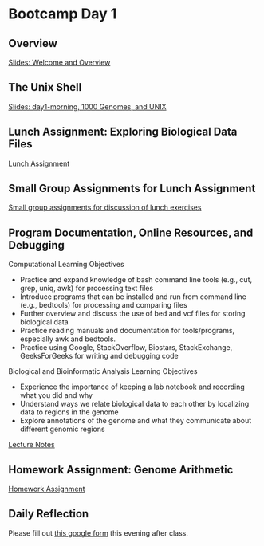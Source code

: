 # Bootcamp Day 1

## Overview

[Slides: Welcome and Overview](https://docs.google.com/presentation/d/1SWoq_Tcm8KzrMar3h0q94zTXSx8mhJZt48CW0nS9Qvg/edit?usp=sharing)

## The Unix Shell

[Slides: day1-morning, 1000 Genomes, and UNIX](https://docs.google.com/presentation/d/1ajY-xOQA9IVuB9wwxLui9UDKDKnlX3lxbo9un7XFjbE)


## Lunch Assignment: Exploring Biological Data Files

[Lunch Assignment](https://bxlab.github.io/cmdb-quantbio/assignments/bootcamp/unix_biodata_exploration/assignment/)


## Small Group Assignments for Lunch Assignment

[Small group assignments for discussion of lunch exercises](https://github.com/bxlab/cmdb-quantbio/blob/main/resources/small_group_assignments/small_group_day1_lunch.md)


## Program Documentation, Online Resources, and Debugging

Computational Learning Objectives
- Practice and expand knowledge of bash command line tools (e.g., cut, grep, uniq, awk) for processing text files
- Introduce programs that can be installed and run from command line (e.g., bedtools) for processing and comparing files
- Further overview and discuss the use of bed and vcf files for storing biological data
- Practice reading manuals and documentation for tools/programs, especially awk and bedtools.
- Practice using Google, StackOverflow, Biostars, StackExchange, GeeksForGeeks for writing and debugging code

Biological and Bioinformatic Analysis Learning Objectives
- Experience the importance of keeping a lab notebook and recording what you did and why
- Understand ways we relate biological data to each other by localizing data to regions in the genome
- Explore annotations of the genome and what they communicate about different genomic regions


[Lecture Notes](https://bxlab.github.io/cmdb-quantbio/assignments/bootcamp/bedtools_genome_arithmetic/slides_asynchronous_or_livecoding_resources)

## Homework Assignment: Genome Arithmetic

[Homework Assignment](https://bxlab.github.io/cmdb-quantbio/assignments/bootcamp/bedtools_genome_arithmetic/assignment)


## Daily Reflection

Please fill out [this google form](https://forms.gle/kPy6BiZDb9SQfSsW7) this evening after class.


